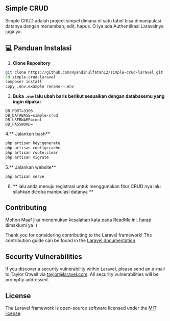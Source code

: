 ## Simple CRUD

Simple CRUD adalah project simpel dimana di satu tabel bisa dimanipulasi datanya dengan menambah, edit, hapus.
O iya ada Authentikasi Laravelnya juga ya.

## 💻 Panduan Instalasi

1. **Clone Repository**
```bash
git clone https://github.com/Ryandinulfatah12/simple-crud-laravel.git
cd simple-crud-laravel
composer install
copy .env.example rename->.env
```
3. **Buka ```.env``` lalu ubah baris berikut sesuaikan dengan databasemu yang ingin dipakai**
```
DB_PORT=3306
DB_DATABASE=simple-crud
DB_USERNAME=root
DB_PASSWORD=
```

4.** Jalankan bash**
```bash
php artisan key:generate
php artisan config:cache
php artisan route:clear
php artisan migrate
```

5.** Jalankan website**
```bash
php artisan serve
```

6. ** lalu anda menuju registrasi untuk menggunakan fitur CRUD nya lalu silahkan dicoba manipulasi datanya **

## Contributing

Mohon Maaf jika menemukan kesalahan kata pada ReadMe ini, harap dimaklumi ya :)

Thank you for considering contributing to the Laravel framework! The contribution guide can be found in the [Laravel documentation](https://laravel.com/docs/contributions).

## Security Vulnerabilities

If you discover a security vulnerability within Laravel, please send an e-mail to Taylor Otwell via [taylor@laravel.com](mailto:taylor@laravel.com). All security vulnerabilities will be promptly addressed.

## License

The Laravel framework is open-source software licensed under the [MIT license](https://opensource.org/licenses/MIT).
